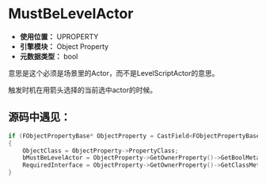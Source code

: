 ﻿# MustBeLevelActor

- **使用位置：** UPROPERTY
- **引擎模块：** Object Property
- **元数据类型：** bool

意思是这个必须是场景里的Actor，而不是LevelScriptActor的意思。

触发时机在用箭头选择的当前选中actor的时候。

## 源码中遇见：

```cpp
if (FObjectPropertyBase* ObjectProperty = CastField<FObjectPropertyBase>(Property))
{
	ObjectClass = ObjectProperty->PropertyClass;
	bMustBeLevelActor = ObjectProperty->GetOwnerProperty()->GetBoolMetaData(TEXT("MustBeLevelActor"));
	RequiredInterface = ObjectProperty->GetOwnerProperty()->GetClassMetaData(TEXT("MustImplement"));
}
```
